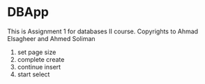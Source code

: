 # DBApp

This is Assignment 1 for databases II course. Copyrights to Ahmad Elsagheer and Ahmed Soliman


1. set page size
2. complete create
3. continue insert
4. start select

